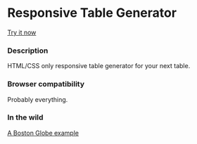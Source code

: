 Responsive Table Generator
==============================

[Try it now](http://russellgoldenberg.github.io/responsive-table-generator)

### Description
HTML/CSS only responsive table generator for your next table.

### Browser compatibility
Probably everything.

### In the wild
[A Boston Globe example](http://www.bostonglobe.com/sports/2014/12/17/tom-brady-rob-gronkowski-top-after-fan-pro-bowl-voting/OEIeVE3h9dPbo8b6Y5izkI/story.html)